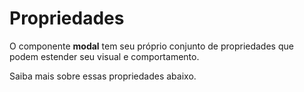 # Propriedades

O componente **modal** tem seu próprio conjunto de propriedades que podem estender seu visual e comportamento. 

Saiba mais sobre essas propriedades abaixo.
